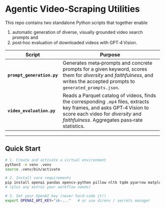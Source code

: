 # Agentic Video‑Scraping Utilities

This repo contains two standalone Python scripts that together enable
1) automatic generation of diverse, visually grounded video search prompts and  
2) post‑hoc evaluation of downloaded videos with GPT‑4 Vision.

| Script | Purpose |
| ------ | ------- |
| **`prompt_generation.py`** | Generates meta‑prompts and concrete prompts for a given keyword, scores them for *diversity* and *faithfulness*, and writes the accepted prompts to `generated_prompts.json`. |
| **`video_evaluation.py`**  | Reads a Parquet catalog of videos, finds the corresponding `.mp4` files, extracts key frames, and asks GPT‑4 Vision to score each video for *diversity* and *faithfulness*. Aggregates pass‑rate statistics. |

---

## Quick Start

```bash
# 1. Create and activate a virtual environment
python3 -m venv .venv
source .venv/bin/activate

# 2. Install core requirements
pip install openai pandas opencv-python pillow nltk tqdm pyarrow matplotlib
# (plus any extras your workflow needs)

# 3. Set your OpenAI key (never hard‑code it!)
export OPENAI_API_KEY="sk-..."   # or use direnv / secrets manager
